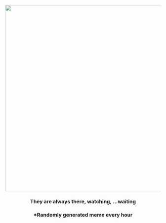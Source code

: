 <p align="center">
        <img src="https://i.redd.it/flh4qycao0791.jpg" width="600" height="600">
        </p>
        <h3 align="center">They are always there, watching, ...waiting</h3>
        <h3 align="center">*Randomly generated meme every hour</h3>
    